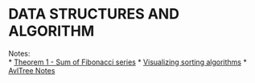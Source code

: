 # DATA STRUCTURES AND ALGORITHM

Notes:   
    * [Theorem 1 - Sum of Fibonacci series](http://mathforum.org/library/drmath/view/52707.html)
    * [Visualizing sorting algorithms](https://www.toptal.com/developers/sorting-algorithms/)
    * [AvlTree Notes](https://drive.google.com/open?id=0B_dCOZyzUAVmc21udWkxaF9sdFU)

